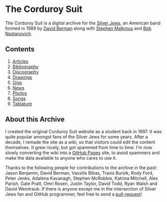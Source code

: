 The Corduroy Suit
=================

The Corduroy Suit is a digital archive for the [Silver Jews][1], an American band formed in 1989 by [David Berman][2] along with [Stephen Malkmus][3] and [Bob Nastanovich][4].

[1]: http://en.wikipedia.org/wiki/Silver_Jews
[2]: http://en.wikipedia.org/wiki/David_Berman_(musician)
[3]: http://en.wikipedia.org/wiki/Stephen_Malkmus
[4]: http://en.wikipedia.org/wiki/Bob_Nastanovich

Contents
--------

1. [Articles](/articles/index.md)
2. [Bibliography](/bibliography/index.md)
3. [Discography](/discography/index.md)
4. [Drawings](/drawings/index.md)
5. [Gigs](/gigs/index.md)
6. [News](/news/index.md)
7. [Photos](/photos/index.md)
8. [Songs](/songs/index.md)
9. [Tablature](/tablature/index.md)

About this Archive
------------------

I created the original Corduroy Suit website as a student back in 1997. It was quite popular amongst fans of the Silver Jews for some years. After a decade, I remade the site as a wiki, so that visitors could edit the content themselves. It grew nicely, but got spammed from time to time. I'm now slowly converting the wiki into a [GitHub Pages](http://pages.github.com) site, to avoid spammers and make the data available to anyone who cares to use it.

Thanks to the following people for contributions to the archive in the past: Jason Benjamin, David Berman, Vassilis Bibas, Travis Bursik, Kody Ford, Peter Jenks, Adalena Kavanagh, Stephen McRobbie, Katrina Mitchell, Alex Parish, Gate Pratt, Omri Rosen, Justin Taylor, David Todd, Ryan Walsh and David Weintraub. If there is anyone except me in the intersection of Silver Jews fan and GitHub programmer, feel free to send a [pull-request](https://help.github.com/articles/using-pull-requests)!